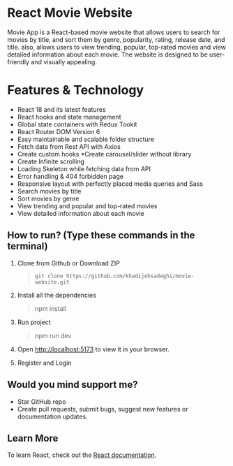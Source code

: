 # React Movie Website

Movie App is a React-based movie website that allows users to search for movies by title, and sort them by genre, popularity, rating, release date, and title. also, allows users to view trending, popular, top-rated movies and view detailed information about each movie. The website is designed to be user-friendly and visually appealing.







# Features & Technology

* React 18 and its latest features
* React hooks and state management
* Global state containers with Redux Tookit
* React Router DOM Version 6
* Easy maintainable and scalable folder structure
* Fetch data from Rest API with Axios
* Create custom hooks
*Create carousel/slider without library
* Create Infinite scrolling
* Loading Skeleton while fetching data from API
* Error handling & 404 forbidden page
* Responsive layout with perfectly placed media queries and Sass
* Search movies by title
* Sort movies by genre
* View trending and popular and top-rated movies
* View detailed information about each movie


## How to run? (Type these commands in the terminal)

1. Clone from Github or Download ZIP

   > `git clone https://github.com/khadijehsadeghi/movie-website.git`

2. Install all the dependencies

   > npm install

3. Run project 

   > npm run dev
  
4. Open [http://localhost:5173](http://localhost:5173) to view it in your browser.
5. Register and Login

## Would you mind support me?

* Star GitHub repo
* Create pull requests, submit bugs, suggest new features or documentation updates.

## Learn More

To learn React, check out the [React documentation](https://reactjs.org/).
